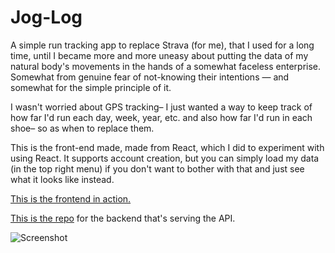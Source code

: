# Jog-Log

A simple run tracking app to replace Strava (for me), that I used for a long time, until I became more and more uneasy about putting the data of my natural body's movements in the hands of a somewhat faceless enterprise. Somewhat from genuine fear of not-knowing their intentions — and somewhat for the simple principle of it.

I wasn't worried about GPS tracking– I just wanted a way to keep track of how far I'd run each day, week, year, etc. and also how far I'd run in each shoe– so as when to replace them.

This is the front-end made, made from React, which I did to experiment with using React. It supports account creation, but you can simply load my data (in the top right menu) if you don't want to bother with that and just see what it looks like instead.

[This is the frontend in action.](https://jog-log.netlify.app/)

[This is the repo](https://github.com/ed-dickinson/jog-log--api) for the backend that's serving the API.

![Screenshot](https://i.postimg.cc/kgbCn2Cp/Screen-Shot-2021-11-21-at-10-10-24.png)
